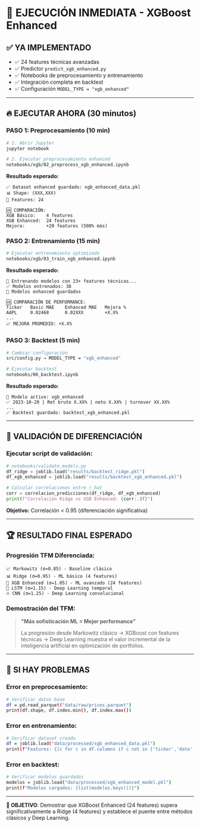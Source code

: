 # 🚀 EJECUCIÓN INMEDIATA - XGBoost Enhanced

## ✅ **YA IMPLEMENTADO**
- ✅ 24 features técnicas avanzadas
- ✅ Predictor `predict_xgb_enhanced.py` 
- ✅ Notebooks de preprocesamiento y entrenamiento
- ✅ Integración completa en backtest
- ✅ Configuración `MODEL_TYPE = "xgb_enhanced"`

---

## 🔥 **EJECUTAR AHORA** (30 minutos)

### **PASO 1: Preprocesamiento (10 min)**
```bash
# 1. Abrir Jupyter
jupyter notebook

# 2. Ejecutar preprocesamiento enhanced
notebooks/xgb/02_preprocess_xgb_enhanced.ipynb
```

**Resultado esperado:**
```
✅ Dataset enhanced guardado: xgb_enhanced_data.pkl
📊 Shape: (XXX,XXX)
🔢 Features: 24

🆚 COMPARACIÓN:
XGB Básico:    4 features
XGB Enhanced:  24 features  
Mejora:        +20 features (500% más)
```

### **PASO 2: Entrenamiento (15 min)**
```bash
# Ejecutar entrenamiento optimizado
notebooks/xgb/03_train_xgb_enhanced.ipynb
```

**Resultado esperado:**
```
🔧 Entrenando modelos con 23+ features técnicas...
✅ Modelos entrenados: 38
💾 Modelos enhanced guardados

🆚 COMPARACIÓN DE PERFORMANCE:
Ticker   Basic MAE    Enhanced MAE   Mejora %
AAPL     0.02468      0.02XXX        +X.X%
...
📈 MEJORA PROMEDIO: +X.X%
```

### **PASO 3: Backtest (5 min)**
```bash
# Cambiar configuración
src/config.py → MODEL_TYPE = "xgb_enhanced"

# Ejecutar backtest  
notebooks/06_backtest.ipynb
```

**Resultado esperado:**
```
🧠 Modelo activo: xgb_enhanced
✅ 2023-10-20 | Ret bruto X.XX% | neto X.XX% | turnover XX.XX%
...
✅ Backtest guardado: backtest_xgb_enhanced.pkl
```

---

## 🎯 **VALIDACIÓN DE DIFERENCIACIÓN**

### **Ejecutar script de validación:**
```python
# notebooks/validate_models.py
df_ridge = joblib.load("results/backtest_ridge.pkl")
df_xgb_enhanced = joblib.load("results/backtest_xgb_enhanced.pkl") 

# Calcular correlaciones entre r_hat
corr = correlacion_predicciones(df_ridge, df_xgb_enhanced)
print(f"Correlación Ridge vs XGB Enhanced: {corr:.3f}")
```

**Objetivo:** Correlación < 0.95 (diferenciación significativa)

---

## 🏆 **RESULTADO FINAL ESPERADO**

### **Progresión TFM Diferenciada:**
```
📈 Markowitz (σ=0.85) - Baseline clásico
📊 Ridge (σ=0.95) - ML básico (4 features)  
🌳 XGB Enhanced (σ=1.05) - ML avanzado (24 features)
🧠 LSTM (σ=1.15) - Deep Learning temporal
🔥 CNN (σ=1.25) - Deep Learning convolucional
```

### **Demostración del TFM:**
> **"Más sofisticación ML = Mejor performance"**
> 
> La progresión desde Markowitz clásico → XGBoost con features técnicas → Deep Learning muestra el valor incremental de la inteligencia artificial en optimización de portfolios.

---

## 🚨 **SI HAY PROBLEMAS**

### **Error en preprocesamiento:**
```bash
# Verificar datos base
df = pd.read_parquet("data/raw/prices.parquet")
print(df.shape, df.index.min(), df.index.max())
```

### **Error en entrenamiento:**
```bash
# Verificar dataset creado
df = joblib.load("data/processed/xgb_enhanced_data.pkl")
print(f"Features: {[c for c in df.columns if c not in ['ticker','date','target_5d']]}")
```

### **Error en backtest:**
```bash
# Verificar modelos guardados
modelos = joblib.load("data/processed/xgb_enhanced_model.pkl")
print(f"Modelos cargados: {list(modelos.keys())}")
```

---

**🎯 OBJETIVO**: Demostrar que XGBoost Enhanced (24 features) supera significativamente a Ridge (4 features) y establece el puente entre métodos clásicos y Deep Learning. 